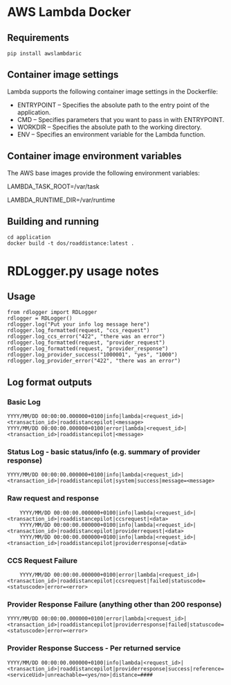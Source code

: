 # AWS Lambda Docker

## Requirements

	pip install awslambdaric

## Container image settings

Lambda supports the following container image settings in the Dockerfile:

* ENTRYPOINT – Specifies the absolute path to the entry point of the application.
* CMD – Specifies parameters that you want to pass in with ENTRYPOINT.
* WORKDIR – Specifies the absolute path to the working directory.
* ENV – Specifies an environment variable for the Lambda function.

## Container image environment variables
The AWS base images provide the following environment variables:

LAMBDA_TASK_ROOT=/var/task

LAMBDA_RUNTIME_DIR=/var/runtime

## Building and running
```
cd application
docker build -t dos/roaddistance:latest .
```


# RDLogger.py usage notes
## Usage
```
from rdlogger import RDLogger
rdlogger = RDLogger()
rdlogger.log("Put your info log message here")
rdlogger.log_formatted(request, "ccs_request")
rdlogger.log_ccs_error("422", "there was an error")
rdlogger.log_formatted(request, "provider_request")
rdlogger.log_formatted(request, "provider_response")
rdlogger.log_provider_success("1000001", "yes", "1000")
rdlogger.log_provider_error("422", "there was an error")
```
## Log format outputs
### Basic Log
```
YYYY/MM/DD 00:00:00.000000+0100|info|lambda|<request_id>|<transaction_id>|roaddistancepilot|<message>
YYYY/MM/DD 00:00:00.000000+0100|error|lambda|<request_id>|<transaction_id>|roaddistancepilot|<message>
```
### Status Log - basic status/info (e.g. summary of provider response)
```
YYYY/MM/DD 00:00:00.000000+0100|info|lambda|<request_id>|<transaction_id>|roaddistancepilot|system|success|message=<message>
```

### Raw request and response
```
    YYYY/MM/DD 00:00:00.000000+0100|info|lambda|<request_id>|<transaction_id>|roaddistancepilot|ccsrequest|<data>
    YYYY/MM/DD 00:00:00.000000+0100|info|lambda|<request_id>|<transaction_id>|roaddistancepilot|providerrequest|<data>
    YYYY/MM/DD 00:00:00.000000+0100|info|lambda|<request_id>|<transaction_id>|roaddistancepilot|providerresponse|<data>
```

### CCS Request Failure
```
    YYYY/MM/DD 00:00:00.000000+0100|error|lambda|<request_id>|<transaction_id>|roaddistancepilot|ccsrequest|failed|statuscode=<statuscode>|error=<error>
```

### Provider Response Failure (anything other than 200 response)
```
YYYY/MM/DD 00:00:00.000000+0100|error|lambda|<request_id>|<transaction_id>|roaddistancepilot|providerresponse|failed|statuscode=<statuscode>|error=<error>
```

### Provider Response Success - Per returned service
```
YYYY/MM/DD 00:00:00.000000+0100|info|lambda|<request_id>|<transaction_id>|roaddistancepilot|providerresponse|success|reference=<serviceUid>|unreachable=<yes/no>|distance=####
```
